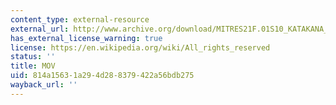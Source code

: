 ```yaml
---
content_type: external-resource
external_url: http://www.archive.org/download/MITRES21F.01S10_KATAKANA_EXERCISES/6b4.mov
has_external_license_warning: true
license: https://en.wikipedia.org/wiki/All_rights_reserved
status: ''
title: MOV
uid: 814a1563-1a29-4d28-8379-422a56bdb275
wayback_url: ''
---
```


